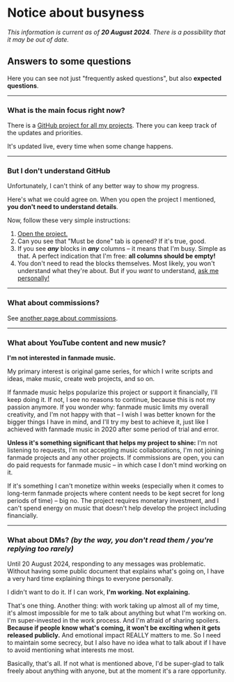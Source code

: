 # Notice about busyness

*This information is current as of **20 August 2024**. There is a possibility that it may be out of date.*

## Answers to some questions

Here you can see not just "frequently asked questions", but also **expected questions**.

****

### What is the main focus right now?

There is a [GitHub project for all my projects](https://github.com/users/liledix4/projects/15). There you can keep track of the updates and priorities.

It's updated live, every time when some change happens.

****

### But I don't understand GitHub

Unfortunately, I can't think of any better way to show my progress.

Here's what we could agree on. When you open the project I mentioned, **you don't need to understand details**.

Now, follow these very simple instructions:

1. [Open the project.](https://github.com/users/liledix4/projects/15)
2. Can you see that "Must be done" tab is opened? If it's true, good.
3. If you see ***any*** blocks in ***any*** columns – it means that I'm busy. Simple as that. A perfect indication that I'm free: **all columns should be empty!**
4. You don't need to read the blocks themselves. Most likely, you won't understand what they're about. But if you *want* to understand, [ask me personally!](./links)

****

### What about commissions?

See [another page about commissions](./comm).

****

### What about YouTube content and new music?

**I'm not interested in fanmade music.**

My primary interest is original game series, for which I write scripts and ideas, make music, create web projects, and so on.

If fanmade music helps popularize this project or support it financially, I'll keep doing it. If not, I see no reasons to continue, because this is not my passion anymore. If you wonder why: fanmade music limits my overall creativity, and I'm not happy with that – I wish I was better known for the bigger things I have in mind, and I'll try my best to achieve it, just like I achieved with fanmade music in 2020 after some period of trial and error.

**Unless it's something significant that helps my project to shine:** I'm not listening to requests, I'm not accepting music collaborations, I'm not joining fanmade projects and any other projects. If commissions are open, you can do paid requests for fanmade music – in which case I don't mind working on it.

If it's something I can't monetize within weeks (especially when it comes to long-term fanmade projects where content needs to be kept secret for long periods of time) – big no. The project requires monetary investment, and I can't spend energy on music that doesn't help develop the project including financially.

****

### What about DMs? *(by the way, you don't read them / you're replying too rarely)*

Until 20 August 2024, responding to any messages was problematic. Without having some public document that explains what's going on, I have a very hard time explaining things to everyone personally.

I didn't want to do it. If I can work, **I'm working. Not explaining.**

That's one thing. Another thing: with work taking up almost all of my time, it's almost impossible for me to talk about anything but what I'm working on. I'm super-invested in the work process. And I'm afraid of sharing spoilers. **Because if people know what's coming, it won't be exciting when it gets released publicly.** And emotional impact REALLY matters to me. So I need to maintain some secrecy, but I also have no idea what to talk about if I have to avoid mentioning what interests me most.

Basically, that's all. If not what is mentioned above, I'd be super-glad to talk freely about anything with anyone, but at the moment it's a rare opportunity.